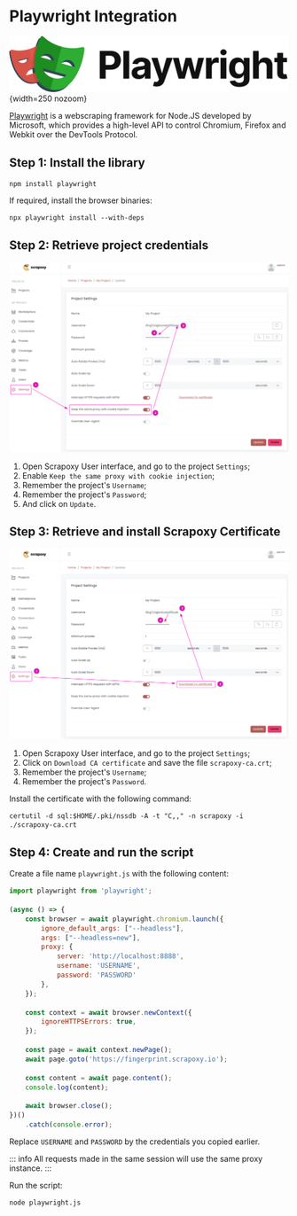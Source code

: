 # Playwright Integration

![Playwright](playwright.svg){width=250 nozoom}

[Playwright](/l/playwright) is a webscraping framework for Node.JS developed by Microsoft, 
which provides a high-level API to control Chromium, Firefox and Webkit over the DevTools Protocol.


## Step 1: Install the library

```shell
npm install playwright
```

If required, install the browser binaries:

```shell
npx playwright install --with-deps
```


## Step 2: Retrieve project credentials

![Credentials Sticky](../../credentials_sticky.png)

1. Open Scrapoxy User interface, and go to the project `Settings`;
2. Enable `Keep the same proxy with cookie injection`;
3. Remember the project's `Username`;
4. Remember the project's `Password`;
5. And click on `Update`.


## Step 3: Retrieve and install Scrapoxy Certificate

![Certificate](../../certificate.png)

1. Open Scrapoxy User interface, and go to the project `Settings`;
2. Click on `Download CA certificate` and save the file `scrapoxy-ca.crt`;
3. Remember the project's `Username`;
4. Remember the project's `Password`.

Install the certificate with the following command:

```shell
certutil -d sql:$HOME/.pki/nssdb -A -t "C,," -n scrapoxy -i ./scrapoxy-ca.crt
````


## Step 4: Create and run the script

Create a file name `playwright.js` with the following content:

```javascript
import playwright from 'playwright';

(async () => {
    const browser = await playwright.chromium.launch({
        ignore_default_args: ["--headless"],
        args: ["--headless=new"],
        proxy: {
            server: 'http://localhost:8888',
            username: 'USERNAME',
            password: 'PASSWORD'
        },
    });

    const context = await browser.newContext({
        ignoreHTTPSErrors: true,
    });

    const page = await context.newPage();
    await page.goto('https://fingerprint.scrapoxy.io');

    const content = await page.content();
    console.log(content);

    await browser.close();
})()
    .catch(console.error);

```

Replace `USERNAME` and `PASSWORD` by the credentials you copied earlier.

::: info
All requests made in the same session will use the same proxy instance.
:::

Run the script:

```shell
node playwright.js
```
